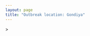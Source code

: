```yaml
---
layout: page
title: "Outbreak location: Gondiya"
---
```

<div id="mapid">
<script src="https://buda-magenta.github.io/hazard_map/load_map.js"></script>
><script>
var marker_outbreak = L.marker([21.145629, 80.268387],{"autoPan": true}).addTo(map); marker_outbreak.bindTooltip("Gondiya").openTooltip();

var circle_1 = L.circle([21.237947, 81.633683], {"pane": "markerPane", "color": "red", "fill": true, "fillOpacity": 0.2, "fillRule": "evenodd", "lineCap": "round", "lineJoin": "round", "opacity": 1.0, "radius": 279287, "stroke": true, "weight": 2}).addTo(map);
circle_1.bindTooltip("Raipur<br>rank: 1<br>hazard index: 0.069822")

var circle_2 = L.circle([20.259399, 76.976203], {"pane": "markerPane", "color": "red", "fill": true, "fillOpacity": 0.2, "fillRule": "evenodd", "lineCap": "round", "lineJoin": "round", "opacity": 1.0, "radius": 213531, "stroke": true, "weight": 2}).addTo(map);
circle_2.bindTooltip("Malegaon<br>rank: 2<br>hazard index: 0.053383")

var circle_3 = L.circle([21.149813, 79.082056], {"pane": "markerPane", "color": "red", "fill": true, "fillOpacity": 0.2, "fillRule": "evenodd", "lineCap": "round", "lineJoin": "round", "opacity": 1.0, "radius": 205859, "stroke": true, "weight": 2}).addTo(map);
circle_3.bindTooltip("Nagpur<br>rank: 3<br>hazard index: 0.051465")

var circle_4 = L.circle([21.199035, 81.397955], {"pane": "markerPane", "color": "red", "fill": true, "fillOpacity": 0.2, "fillRule": "evenodd", "lineCap": "round", "lineJoin": "round", "opacity": 1.0, "radius": 83358, "stroke": true, "weight": 2}).addTo(map);
circle_4.bindTooltip("Durg<br>rank: 4<br>hazard index: 0.020840")

var circle_5 = L.circle([20.843512, 75.525927], {"pane": "markerPane", "color": "red", "fill": true, "fillOpacity": 0.2, "fillRule": "evenodd", "lineCap": "round", "lineJoin": "round", "opacity": 1.0, "radius": 75323, "stroke": true, "weight": 2}).addTo(map);
circle_5.bindTooltip("Jalgaon<br>rank: 5<br>hazard index: 0.018831")

var circle_6 = L.circle([22.383333, 82.133333], {"pane": "markerPane", "color": "red", "fill": true, "fillOpacity": 0.2, "fillRule": "evenodd", "lineCap": "round", "lineJoin": "round", "opacity": 1.0, "radius": 73970, "stroke": true, "weight": 2}).addTo(map);
circle_6.bindTooltip("Bilaspur<br>rank: 6<br>hazard index: 0.018493")

var circle_7 = L.circle([19.075990, 72.877393], {"pane": "markerPane", "color": "red", "fill": true, "fillOpacity": 0.2, "fillRule": "evenodd", "lineCap": "round", "lineJoin": "round", "opacity": 1.0, "radius": 72295, "stroke": true, "weight": 2}).addTo(map);
circle_7.bindTooltip("Mumbai<br>rank: 7<br>hazard index: 0.018074")

var circle_8 = L.circle([21.200996, 81.335426], {"pane": "markerPane", "color": "red", "fill": true, "fillOpacity": 0.2, "fillRule": "evenodd", "lineCap": "round", "lineJoin": "round", "opacity": 1.0, "radius": 62171, "stroke": true, "weight": 2}).addTo(map);
circle_8.bindTooltip("Bhilai Nagar<br>rank: 8<br>hazard index: 0.015543")

var circle_9 = L.circle([18.521428, 73.854454], {"pane": "markerPane", "color": "red", "fill": true, "fillOpacity": 0.2, "fillRule": "evenodd", "lineCap": "round", "lineJoin": "round", "opacity": 1.0, "radius": 57780, "stroke": true, "weight": 2}).addTo(map);
circle_9.bindTooltip("Pune<br>rank: 9<br>hazard index: 0.014445")

var circle_10 = L.circle([20.972740, 80.691555], {"pane": "markerPane", "color": "red", "fill": true, "fillOpacity": 0.2, "fillRule": "evenodd", "lineCap": "round", "lineJoin": "round", "opacity": 1.0, "radius": 49499, "stroke": true, "weight": 2}).addTo(map);
circle_10.bindTooltip("Rajnandgaon<br>rank: 10<br>hazard index: 0.012375")

var circle_11 = L.circle([25.335649, 83.007629], {"pane": "markerPane", "color": "red", "fill": true, "fillOpacity": 0.2, "fillRule": "evenodd", "lineCap": "round", "lineJoin": "round", "opacity": 1.0, "radius": 30714, "stroke": true, "weight": 2}).addTo(map);
circle_11.bindTooltip("Varanasi<br>rank: 11<br>hazard index: 0.007679")

var circle_12 = L.circle([25.438130, 81.833800], {"pane": "markerPane", "color": "red", "fill": true, "fillOpacity": 0.2, "fillRule": "evenodd", "lineCap": "round", "lineJoin": "round", "opacity": 1.0, "radius": 28549, "stroke": true, "weight": 2}).addTo(map);
circle_12.bindTooltip("Allahabad<br>rank: 12<br>hazard index: 0.007137")

var circle_13 = L.circle([22.500000, 83.500000], {"pane": "markerPane", "color": "red", "fill": true, "fillOpacity": 0.2, "fillRule": "evenodd", "lineCap": "round", "lineJoin": "round", "opacity": 1.0, "radius": 23036, "stroke": true, "weight": 2}).addTo(map);
circle_13.bindTooltip("Raigarh<br>rank: 13<br>hazard index: 0.005759")

var circle_14 = L.circle([20.030976, 79.358139], {"pane": "markerPane", "color": "red", "fill": true, "fillOpacity": 0.2, "fillRule": "evenodd", "lineCap": "round", "lineJoin": "round", "opacity": 1.0, "radius": 19410, "stroke": true, "weight": 2}).addTo(map);
circle_14.bindTooltip("Chandrapur<br>rank: 14<br>hazard index: 0.004853")

var circle_15 = L.circle([21.735348, 81.944459], {"pane": "markerPane", "color": "red", "fill": true, "fillOpacity": 0.2, "fillRule": "evenodd", "lineCap": "round", "lineJoin": "round", "opacity": 1.0, "radius": 14257, "stroke": true, "weight": 2}).addTo(map);
circle_15.bindTooltip("Bhatpara<br>rank: 15<br>hazard index: 0.003564")

var circle_16 = L.circle([22.541418, 88.357691], {"pane": "markerPane", "color": "red", "fill": true, "fillOpacity": 0.2, "fillRule": "evenodd", "lineCap": "round", "lineJoin": "round", "opacity": 1.0, "radius": 12342, "stroke": true, "weight": 2}).addTo(map);
circle_16.bindTooltip("Kolkata<br>rank: 16<br>hazard index: 0.003086")

var circle_17 = L.circle([19.877263, 75.339024], {"pane": "markerPane", "color": "red", "fill": true, "fillOpacity": 0.2, "fillRule": "evenodd", "lineCap": "round", "lineJoin": "round", "opacity": 1.0, "radius": 11828, "stroke": true, "weight": 2}).addTo(map);
circle_17.bindTooltip("Aurangabad<br>rank: 17<br>hazard index: 0.002957")

var circle_18 = L.circle([20.761862, 77.192172], {"pane": "markerPane", "color": "red", "fill": true, "fillOpacity": 0.2, "fillRule": "evenodd", "lineCap": "round", "lineJoin": "round", "opacity": 1.0, "radius": 10698, "stroke": true, "weight": 2}).addTo(map);
circle_18.bindTooltip("Akola<br>rank: 18<br>hazard index: 0.002675")

var circle_19 = L.circle([19.194329, 72.970178], {"pane": "markerPane", "color": "red", "fill": true, "fillOpacity": 0.2, "fillRule": "evenodd", "lineCap": "round", "lineJoin": "round", "opacity": 1.0, "radius": 10505, "stroke": true, "weight": 2}).addTo(map);
circle_19.bindTooltip("Thane<br>rank: 19<br>hazard index: 0.002626")

var circle_20 = L.circle([16.702841, 74.240533], {"pane": "markerPane", "color": "red", "fill": true, "fillOpacity": 0.2, "fillRule": "evenodd", "lineCap": "round", "lineJoin": "round", "opacity": 1.0, "radius": 9958, "stroke": true, "weight": 2}).addTo(map);
circle_20.bindTooltip("Kolhapur<br>rank: 20<br>hazard index: 0.002490")

var circle_21 = L.circle([16.850253, 74.594888], {"pane": "markerPane", "color": "red", "fill": true, "fillOpacity": 0.2, "fillRule": "evenodd", "lineCap": "round", "lineJoin": "round", "opacity": 1.0, "radius": 9113, "stroke": true, "weight": 2}).addTo(map);
circle_21.bindTooltip("Sangli<br>rank: 21<br>hazard index: 0.002278")

var circle_22 = L.circle([26.148658, 85.340013], {"pane": "markerPane", "color": "red", "fill": true, "fillOpacity": 0.2, "fillRule": "evenodd", "lineCap": "round", "lineJoin": "round", "opacity": 1.0, "radius": 8991, "stroke": true, "weight": 2}).addTo(map);
circle_22.bindTooltip("Muzaffarpur<br>rank: 22<br>hazard index: 0.002248")

var circle_23 = L.circle([20.011247, 73.790236], {"pane": "markerPane", "color": "red", "fill": true, "fillOpacity": 0.2, "fillRule": "evenodd", "lineCap": "round", "lineJoin": "round", "opacity": 1.0, "radius": 8531, "stroke": true, "weight": 2}).addTo(map);
circle_23.bindTooltip("Nashik<br>rank: 23<br>hazard index: 0.002133")

var circle_24 = L.circle([24.500000, 81.000000], {"pane": "markerPane", "color": "red", "fill": true, "fillOpacity": 0.2, "fillRule": "evenodd", "lineCap": "round", "lineJoin": "round", "opacity": 1.0, "radius": 7162, "stroke": true, "weight": 2}).addTo(map);
circle_24.bindTooltip("Satna<br>rank: 24<br>hazard index: 0.001791")

var circle_25 = L.circle([20.825623, 78.613146], {"pane": "markerPane", "color": "red", "fill": true, "fillOpacity": 0.2, "fillRule": "evenodd", "lineCap": "round", "lineJoin": "round", "opacity": 1.0, "radius": 6906, "stroke": true, "weight": 2}).addTo(map);
circle_25.bindTooltip("Wardha<br>rank: 25<br>hazard index: 0.001727")

var circle_26 = L.circle([21.154541, 77.644296], {"pane": "markerPane", "color": "red", "fill": true, "fillOpacity": 0.2, "fillRule": "evenodd", "lineCap": "round", "lineJoin": "round", "opacity": 1.0, "radius": 6510, "stroke": true, "weight": 2}).addTo(map);
circle_26.bindTooltip("Amravati<br>rank: 26<br>hazard index: 0.001628")

var circle_27 = L.circle([19.250000, 74.750000], {"pane": "markerPane", "color": "red", "fill": true, "fillOpacity": 0.2, "fillRule": "evenodd", "lineCap": "round", "lineJoin": "round", "opacity": 1.0, "radius": 6506, "stroke": true, "weight": 2}).addTo(map);
circle_27.bindTooltip("Ahmadnagar<br>rank: 27<br>hazard index: 0.001627")

var circle_28 = L.circle([24.935635, 82.647701], {"pane": "markerPane", "color": "red", "fill": true, "fillOpacity": 0.2, "fillRule": "evenodd", "lineCap": "round", "lineJoin": "round", "opacity": 1.0, "radius": 5972, "stroke": true, "weight": 2}).addTo(map);
circle_28.bindTooltip("Mirzapur<br>rank: 28<br>hazard index: 0.001493")

var circle_29 = L.circle([20.993276, 75.839983], {"pane": "markerPane", "color": "red", "fill": true, "fillOpacity": 0.2, "fillRule": "evenodd", "lineCap": "round", "lineJoin": "round", "opacity": 1.0, "radius": 5881, "stroke": true, "weight": 2}).addTo(map);
circle_29.bindTooltip("Bhusawal<br>rank: 29<br>hazard index: 0.001470")

var circle_30 = L.circle([19.169335, 77.311013], {"pane": "markerPane", "color": "red", "fill": true, "fillOpacity": 0.2, "fillRule": "evenodd", "lineCap": "round", "lineJoin": "round", "opacity": 1.0, "radius": 5541, "stroke": true, "weight": 2}).addTo(map);
circle_30.bindTooltip("Nanded Waghala<br>rank: 30<br>hazard index: 0.001385")

var circle_31 = L.circle([20.166670, 79.172114], {"pane": "markerPane", "color": "red", "fill": true, "fillOpacity": 0.2, "fillRule": "evenodd", "lineCap": "round", "lineJoin": "round", "opacity": 1.0, "radius": 5505, "stroke": true, "weight": 2}).addTo(map);
circle_31.bindTooltip("Bhadravati<br>rank: 31<br>hazard index: 0.001376")

var circle_32 = L.circle([16.695935, 74.455575], {"pane": "markerPane", "color": "red", "fill": true, "fillOpacity": 0.2, "fillRule": "evenodd", "lineCap": "round", "lineJoin": "round", "opacity": 1.0, "radius": 5213, "stroke": true, "weight": 2}).addTo(map);
circle_32.bindTooltip("Ichalkaranji<br>rank: 32<br>hazard index: 0.001303")

var circle_33 = L.circle([25.773344, 84.784977], {"pane": "markerPane", "color": "red", "fill": true, "fillOpacity": 0.2, "fillRule": "evenodd", "lineCap": "round", "lineJoin": "round", "opacity": 1.0, "radius": 5152, "stroke": true, "weight": 2}).addTo(map);
circle_33.bindTooltip("Chapra<br>rank: 33<br>hazard index: 0.001288")

var circle_34 = L.circle([22.139831, 78.809645], {"pane": "markerPane", "color": "red", "fill": true, "fillOpacity": 0.2, "fillRule": "evenodd", "lineCap": "round", "lineJoin": "round", "opacity": 1.0, "radius": 5048, "stroke": true, "weight": 2}).addTo(map);
circle_34.bindTooltip("Chhindwara<br>rank: 34<br>hazard index: 0.001262")

var circle_35 = L.circle([17.723128, 83.301284], {"pane": "markerPane", "color": "red", "fill": true, "fillOpacity": 0.2, "fillRule": "evenodd", "lineCap": "round", "lineJoin": "round", "opacity": 1.0, "radius": 4958, "stroke": true, "weight": 2}).addTo(map);
circle_35.bindTooltip("Visakhapatnam<br>rank: 35<br>hazard index: 0.001240")

var circle_36 = L.circle([19.290314, 76.602903], {"pane": "markerPane", "color": "red", "fill": true, "fillOpacity": 0.2, "fillRule": "evenodd", "lineCap": "round", "lineJoin": "round", "opacity": 1.0, "radius": 4594, "stroke": true, "weight": 2}).addTo(map);
circle_36.bindTooltip("Parbhani<br>rank: 36<br>hazard index: 0.001149")

var circle_37 = L.circle([22.275879, 79.721045], {"pane": "markerPane", "color": "red", "fill": true, "fillOpacity": 0.2, "fillRule": "evenodd", "lineCap": "round", "lineJoin": "round", "opacity": 1.0, "radius": 4500, "stroke": true, "weight": 2}).addTo(map);
circle_37.bindTooltip("Seoni<br>rank: 37<br>hazard index: 0.001125")

var circle_38 = L.circle([22.519770, 82.629515], {"pane": "markerPane", "color": "red", "fill": true, "fillOpacity": 0.2, "fillRule": "evenodd", "lineCap": "round", "lineJoin": "round", "opacity": 1.0, "radius": 4379, "stroke": true, "weight": 2}).addTo(map);
circle_38.bindTooltip("Korba<br>rank: 38<br>hazard index: 0.001095")

var circle_39 = L.circle([25.795593, 82.488341], {"pane": "markerPane", "color": "red", "fill": true, "fillOpacity": 0.2, "fillRule": "evenodd", "lineCap": "round", "lineJoin": "round", "opacity": 1.0, "radius": 4296, "stroke": true, "weight": 2}).addTo(map);
circle_39.bindTooltip("Jaunpur<br>rank: 39<br>hazard index: 0.001074")

var circle_40 = L.circle([20.475195, 78.742396], {"pane": "markerPane", "color": "red", "fill": true, "fillOpacity": 0.2, "fillRule": "evenodd", "lineCap": "round", "lineJoin": "round", "opacity": 1.0, "radius": 4162, "stroke": true, "weight": 2}).addTo(map);
circle_40.bindTooltip("Hinganghat<br>rank: 40<br>hazard index: 0.001041")

var circle_41 = L.circle([22.801519, 86.202958], {"pane": "markerPane", "color": "red", "fill": true, "fillOpacity": 0.2, "fillRule": "evenodd", "lineCap": "round", "lineJoin": "round", "opacity": 1.0, "radius": 3925, "stroke": true, "weight": 2}).addTo(map);
circle_41.bindTooltip("Jamshedpur<br>rank: 41<br>hazard index: 0.000981")

var circle_42 = L.circle([19.918233, 75.868625], {"pane": "markerPane", "color": "red", "fill": true, "fillOpacity": 0.2, "fillRule": "evenodd", "lineCap": "round", "lineJoin": "round", "opacity": 1.0, "radius": 3832, "stroke": true, "weight": 2}).addTo(map);
circle_42.bindTooltip("Jalna<br>rank: 42<br>hazard index: 0.000958")

var circle_43 = L.circle([25.720581, 85.255560], {"pane": "markerPane", "color": "red", "fill": true, "fillOpacity": 0.2, "fillRule": "evenodd", "lineCap": "round", "lineJoin": "round", "opacity": 1.0, "radius": 3760, "stroke": true, "weight": 2}).addTo(map);
circle_43.bindTooltip("Hajipur<br>rank: 43<br>hazard index: 0.000940")

var circle_44 = L.circle([28.651718, 77.221939], {"pane": "markerPane", "color": "red", "fill": true, "fillOpacity": 0.2, "fillRule": "evenodd", "lineCap": "round", "lineJoin": "round", "opacity": 1.0, "radius": 3112, "stroke": true, "weight": 2}).addTo(map);
circle_44.bindTooltip("Delhi<br>rank: 44<br>hazard index: 0.000778")

var circle_45 = L.circle([27.209822, 79.048137], {"pane": "markerPane", "color": "red", "fill": true, "fillOpacity": 0.2, "fillRule": "evenodd", "lineCap": "round", "lineJoin": "round", "opacity": 1.0, "radius": 2998, "stroke": true, "weight": 2}).addTo(map);
circle_45.bindTooltip("Mainpuri<br>rank: 45<br>hazard index: 0.000750")

var circle_46 = L.circle([20.266777, 85.843559], {"pane": "markerPane", "color": "red", "fill": true, "fillOpacity": 0.2, "fillRule": "evenodd", "lineCap": "round", "lineJoin": "round", "opacity": 1.0, "radius": 2904, "stroke": true, "weight": 2}).addTo(map);
circle_46.bindTooltip("Bhubaneswar<br>rank: 46<br>hazard index: 0.000726")

var circle_47 = L.circle([25.603508, 83.507454], {"pane": "markerPane", "color": "red", "fill": true, "fillOpacity": 0.2, "fillRule": "evenodd", "lineCap": "round", "lineJoin": "round", "opacity": 1.0, "radius": 2829, "stroke": true, "weight": 2}).addTo(map);
circle_47.bindTooltip("Ghazipur<br>rank: 47<br>hazard index: 0.000707")

var circle_48 = L.circle([25.877933, 84.119959], {"pane": "markerPane", "color": "red", "fill": true, "fillOpacity": 0.2, "fillRule": "evenodd", "lineCap": "round", "lineJoin": "round", "opacity": 1.0, "radius": 2664, "stroke": true, "weight": 2}).addTo(map);
circle_48.bindTooltip("Ballia<br>rank: 48<br>hazard index: 0.000666")

var circle_49 = L.circle([21.400000, 83.883333], {"pane": "markerPane", "color": "red", "fill": true, "fillOpacity": 0.2, "fillRule": "evenodd", "lineCap": "round", "lineJoin": "round", "opacity": 1.0, "radius": 2498, "stroke": true, "weight": 2}).addTo(map);
circle_49.bindTooltip("Sambalpur<br>rank: 49<br>hazard index: 0.000625")

var circle_50 = L.circle([22.214285, 84.872437], {"pane": "markerPane", "color": "red", "fill": true, "fillOpacity": 0.2, "fillRule": "evenodd", "lineCap": "round", "lineJoin": "round", "opacity": 1.0, "radius": 2493, "stroke": true, "weight": 2}).addTo(map);
circle_50.bindTooltip("Raurkela<br>rank: 50<br>hazard index: 0.000623")

var circle_51 = L.circle([21.879616, 77.875681], {"pane": "markerPane", "color": "red", "fill": true, "fillOpacity": 0.2, "fillRule": "evenodd", "lineCap": "round", "lineJoin": "round", "opacity": 1.0, "radius": 2382, "stroke": true, "weight": 2}).addTo(map);
circle_51.bindTooltip("Betul<br>rank: 51<br>hazard index: 0.000596")

var circle_52 = L.circle([18.627929, 73.800983], {"pane": "markerPane", "color": "red", "fill": true, "fillOpacity": 0.2, "fillRule": "evenodd", "lineCap": "round", "lineJoin": "round", "opacity": 1.0, "radius": 2285, "stroke": true, "weight": 2}).addTo(map);
circle_52.bindTooltip("Pimpri Chinchwad<br>rank: 52<br>hazard index: 0.000571")

var circle_53 = L.circle([17.388786, 78.461065], {"pane": "markerPane", "color": "red", "fill": true, "fillOpacity": 0.2, "fillRule": "evenodd", "lineCap": "round", "lineJoin": "round", "opacity": 1.0, "radius": 2233, "stroke": true, "weight": 2}).addTo(map);
circle_53.bindTooltip("Hyderabad<br>rank: 53<br>hazard index: 0.000558")

var circle_54 = L.circle([17.636129, 74.298278], {"pane": "markerPane", "color": "red", "fill": true, "fillOpacity": 0.2, "fillRule": "evenodd", "lineCap": "round", "lineJoin": "round", "opacity": 1.0, "radius": 2177, "stroke": true, "weight": 2}).addTo(map);
circle_54.bindTooltip("Satara<br>rank: 54<br>hazard index: 0.000544")

var circle_55 = L.circle([22.890183, 88.426939], {"pane": "markerPane", "color": "red", "fill": true, "fillOpacity": 0.2, "fillRule": "evenodd", "lineCap": "round", "lineJoin": "round", "opacity": 1.0, "radius": 1980, "stroke": true, "weight": 2}).addTo(map);
circle_55.bindTooltip("Naihati<br>rank: 55<br>hazard index: 0.000495")

var circle_56 = L.circle([12.979120, 77.591300], {"pane": "markerPane", "color": "red", "fill": true, "fillOpacity": 0.2, "fillRule": "evenodd", "lineCap": "round", "lineJoin": "round", "opacity": 1.0, "radius": 1759, "stroke": true, "weight": 2}).addTo(map);
circle_56.bindTooltip("Bangalore<br>rank: 56<br>hazard index: 0.000440")

var circle_57 = L.circle([21.977864, 76.568828], {"pane": "markerPane", "color": "red", "fill": true, "fillOpacity": 0.2, "fillRule": "evenodd", "lineCap": "round", "lineJoin": "round", "opacity": 1.0, "radius": 1636, "stroke": true, "weight": 2}).addTo(map);
circle_57.bindTooltip("Khandwa<br>rank: 57<br>hazard index: 0.000409")

var circle_58 = L.circle([13.083694, 80.270186], {"pane": "markerPane", "color": "red", "fill": true, "fillOpacity": 0.2, "fillRule": "evenodd", "lineCap": "round", "lineJoin": "round", "opacity": 1.0, "radius": 1491, "stroke": true, "weight": 2}).addTo(map);
circle_58.bindTooltip("Chennai<br>rank: 58<br>hazard index: 0.000373")

var circle_59 = L.circle([23.160894, 79.949770], {"pane": "markerPane", "color": "red", "fill": true, "fillOpacity": 0.2, "fillRule": "evenodd", "lineCap": "round", "lineJoin": "round", "opacity": 1.0, "radius": 1394, "stroke": true, "weight": 2}).addTo(map);
circle_59.bindTooltip("Jabalpur<br>rank: 59<br>hazard index: 0.000349")

var circle_60 = L.circle([23.258486, 77.401989], {"pane": "markerPane", "color": "red", "fill": true, "fillOpacity": 0.2, "fillRule": "evenodd", "lineCap": "round", "lineJoin": "round", "opacity": 1.0, "radius": 1390, "stroke": true, "weight": 2}).addTo(map);
circle_60.bindTooltip("Bhopal<br>rank: 60<br>hazard index: 0.000348")

var circle_61 = L.circle([19.500000, 78.500000], {"pane": "markerPane", "color": "red", "fill": true, "fillOpacity": 0.2, "fillRule": "evenodd", "lineCap": "round", "lineJoin": "round", "opacity": 1.0, "radius": 1385, "stroke": true, "weight": 2}).addTo(map);
circle_61.bindTooltip("Adilabad<br>rank: 61<br>hazard index: 0.000346")

var circle_62 = L.circle([21.170200, 72.831100], {"pane": "markerPane", "color": "red", "fill": true, "fillOpacity": 0.2, "fillRule": "evenodd", "lineCap": "round", "lineJoin": "round", "opacity": 1.0, "radius": 1362, "stroke": true, "weight": 2}).addTo(map);
circle_62.bindTooltip("Surat<br>rank: 62<br>hazard index: 0.000341")

var circle_63 = L.circle([23.021624, 72.579707], {"pane": "markerPane", "color": "red", "fill": true, "fillOpacity": 0.2, "fillRule": "evenodd", "lineCap": "round", "lineJoin": "round", "opacity": 1.0, "radius": 1254, "stroke": true, "weight": 2}).addTo(map);
circle_63.bindTooltip("Ahmedabad<br>rank: 63<br>hazard index: 0.000314")

var circle_64 = L.circle([20.325704, 78.116914], {"pane": "markerPane", "color": "red", "fill": true, "fillOpacity": 0.2, "fillRule": "evenodd", "lineCap": "round", "lineJoin": "round", "opacity": 1.0, "radius": 1249, "stroke": true, "weight": 2}).addTo(map);
circle_64.bindTooltip("Yavatmal<br>rank: 64<br>hazard index: 0.000312")

var circle_65 = L.circle([17.849907, 75.276320], {"pane": "markerPane", "color": "red", "fill": true, "fillOpacity": 0.2, "fillRule": "evenodd", "lineCap": "round", "lineJoin": "round", "opacity": 1.0, "radius": 1215, "stroke": true, "weight": 2}).addTo(map);
circle_65.bindTooltip("Solapur<br>rank: 65<br>hazard index: 0.000304")

var circle_66 = L.circle([19.261944, 73.194760], {"pane": "markerPane", "color": "red", "fill": true, "fillOpacity": 0.2, "fillRule": "evenodd", "lineCap": "round", "lineJoin": "round", "opacity": 1.0, "radius": 1186, "stroke": true, "weight": 2}).addTo(map);
circle_66.bindTooltip("Ulhas Nagar<br>rank: 66<br>hazard index: 0.000297")

var circle_67 = L.circle([26.460914, 80.321759], {"pane": "markerPane", "color": "red", "fill": true, "fillOpacity": 0.2, "fillRule": "evenodd", "lineCap": "round", "lineJoin": "round", "opacity": 1.0, "radius": 1157, "stroke": true, "weight": 2}).addTo(map);
circle_67.bindTooltip("Kanpur<br>rank: 67<br>hazard index: 0.000289")

var circle_68 = L.circle([26.838100, 80.934600], {"pane": "markerPane", "color": "red", "fill": true, "fillOpacity": 0.2, "fillRule": "evenodd", "lineCap": "round", "lineJoin": "round", "opacity": 1.0, "radius": 1141, "stroke": true, "weight": 2}).addTo(map);
circle_68.bindTooltip("Lucknow<br>rank: 68<br>hazard index: 0.000285")

var circle_69 = L.circle([13.932609, 75.574978], {"pane": "markerPane", "color": "red", "fill": true, "fillOpacity": 0.2, "fillRule": "evenodd", "lineCap": "round", "lineJoin": "round", "opacity": 1.0, "radius": 1139, "stroke": true, "weight": 2}).addTo(map);
circle_69.bindTooltip("Shimoga<br>rank: 69<br>hazard index: 0.000285")

var circle_70 = L.circle([23.122634, 83.198189], {"pane": "markerPane", "color": "red", "fill": true, "fillOpacity": 0.2, "fillRule": "evenodd", "lineCap": "round", "lineJoin": "round", "opacity": 1.0, "radius": 1131, "stroke": true, "weight": 2}).addTo(map);
circle_70.bindTooltip("Ambikapur<br>rank: 70<br>hazard index: 0.000283")

var circle_71 = L.circle([19.807608, 85.825254], {"pane": "markerPane", "color": "red", "fill": true, "fillOpacity": 0.2, "fillRule": "evenodd", "lineCap": "round", "lineJoin": "round", "opacity": 1.0, "radius": 1112, "stroke": true, "weight": 2}).addTo(map);
circle_71.bindTooltip("Puri<br>rank: 71<br>hazard index: 0.000278")

var circle_72 = L.circle([15.857267, 74.506934], {"pane": "markerPane", "color": "red", "fill": true, "fillOpacity": 0.2, "fillRule": "evenodd", "lineCap": "round", "lineJoin": "round", "opacity": 1.0, "radius": 1049, "stroke": true, "weight": 2}).addTo(map);
circle_72.bindTooltip("Belgaum<br>rank: 72<br>hazard index: 0.000262")

var circle_73 = L.circle([18.112082, 83.405220], {"pane": "markerPane", "color": "red", "fill": true, "fillOpacity": 0.2, "fillRule": "evenodd", "lineCap": "round", "lineJoin": "round", "opacity": 1.0, "radius": 988, "stroke": true, "weight": 2}).addTo(map);
circle_73.bindTooltip("Vizianagaram<br>rank: 73<br>hazard index: 0.000247")

var circle_74 = L.circle([25.531031, 78.652689], {"pane": "markerPane", "color": "red", "fill": true, "fillOpacity": 0.2, "fillRule": "evenodd", "lineCap": "round", "lineJoin": "round", "opacity": 1.0, "radius": 916, "stroke": true, "weight": 2}).addTo(map);
circle_74.bindTooltip("Jhansi<br>rank: 74<br>hazard index: 0.000229")

var circle_75 = L.circle([26.671329, 83.364583], {"pane": "markerPane", "color": "red", "fill": true, "fillOpacity": 0.2, "fillRule": "evenodd", "lineCap": "round", "lineJoin": "round", "opacity": 1.0, "radius": 876, "stroke": true, "weight": 2}).addTo(map);
circle_75.bindTooltip("Gorakhpur<br>rank: 75<br>hazard index: 0.000219")

var circle_76 = L.circle([19.439885, 72.880383], {"pane": "markerPane", "color": "red", "fill": true, "fillOpacity": 0.2, "fillRule": "evenodd", "lineCap": "round", "lineJoin": "round", "opacity": 1.0, "radius": 869, "stroke": true, "weight": 2}).addTo(map);
circle_76.bindTooltip("Vasai<br>rank: 76<br>hazard index: 0.000217")

var circle_77 = L.circle([19.087076, 82.023572], {"pane": "markerPane", "color": "red", "fill": true, "fillOpacity": 0.2, "fillRule": "evenodd", "lineCap": "round", "lineJoin": "round", "opacity": 1.0, "radius": 867, "stroke": true, "weight": 2}).addTo(map);
circle_77.bindTooltip("Jagdalpur<br>rank: 77<br>hazard index: 0.000217")

var circle_78 = L.circle([21.365999, 74.284004], {"pane": "markerPane", "color": "red", "fill": true, "fillOpacity": 0.2, "fillRule": "evenodd", "lineCap": "round", "lineJoin": "round", "opacity": 1.0, "radius": 854, "stroke": true, "weight": 2}).addTo(map);
circle_78.bindTooltip("Nandurbar<br>rank: 78<br>hazard index: 0.000214")

var circle_79 = L.circle([15.398403, 73.812918], {"pane": "markerPane", "color": "red", "fill": true, "fillOpacity": 0.2, "fillRule": "evenodd", "lineCap": "round", "lineJoin": "round", "opacity": 1.0, "radius": 831, "stroke": true, "weight": 2}).addTo(map);
circle_79.bindTooltip("Vasco Da Gama<br>rank: 79<br>hazard index: 0.000208")

var circle_80 = L.circle([23.795281, 86.430964], {"pane": "markerPane", "color": "red", "fill": true, "fillOpacity": 0.2, "fillRule": "evenodd", "lineCap": "round", "lineJoin": "round", "opacity": 1.0, "radius": 778, "stroke": true, "weight": 2}).addTo(map);
circle_80.bindTooltip("Dhanbad<br>rank: 80<br>hazard index: 0.000195")

var circle_81 = L.circle([25.133173, 86.525040], {"pane": "markerPane", "color": "red", "fill": true, "fillOpacity": 0.2, "fillRule": "evenodd", "lineCap": "round", "lineJoin": "round", "opacity": 1.0, "radius": 740, "stroke": true, "weight": 2}).addTo(map);
circle_81.bindTooltip("Kharagpur<br>rank: 81<br>hazard index: 0.000185")

var circle_82 = L.circle([24.759267, 81.655000], {"pane": "markerPane", "color": "red", "fill": true, "fillOpacity": 0.2, "fillRule": "evenodd", "lineCap": "round", "lineJoin": "round", "opacity": 1.0, "radius": 725, "stroke": true, "weight": 2}).addTo(map);
circle_82.bindTooltip("Rewa<br>rank: 82<br>hazard index: 0.000181")

var circle_83 = L.circle([23.370035, 85.325013], {"pane": "markerPane", "color": "red", "fill": true, "fillOpacity": 0.2, "fillRule": "evenodd", "lineCap": "round", "lineJoin": "round", "opacity": 1.0, "radius": 719, "stroke": true, "weight": 2}).addTo(map);
circle_83.bindTooltip("Ranchi<br>rank: 83<br>hazard index: 0.000180")

var circle_84 = L.circle([25.280733, 83.125128], {"pane": "markerPane", "color": "red", "fill": true, "fillOpacity": 0.2, "fillRule": "evenodd", "lineCap": "round", "lineJoin": "round", "opacity": 1.0, "radius": 698, "stroke": true, "weight": 2}).addTo(map);
circle_84.bindTooltip("Mughal Sarai<br>rank: 84<br>hazard index: 0.000175")

var circle_85 = L.circle([19.143607, 73.295535], {"pane": "markerPane", "color": "red", "fill": true, "fillOpacity": 0.2, "fillRule": "evenodd", "lineCap": "round", "lineJoin": "round", "opacity": 1.0, "radius": 689, "stroke": true, "weight": 2}).addTo(map);
circle_85.bindTooltip("Ambarnath<br>rank: 85<br>hazard index: 0.000172")

var circle_86 = L.circle([18.761516, 79.478785], {"pane": "markerPane", "color": "red", "fill": true, "fillOpacity": 0.2, "fillRule": "evenodd", "lineCap": "round", "lineJoin": "round", "opacity": 1.0, "radius": 653, "stroke": true, "weight": 2}).addTo(map);
circle_86.bindTooltip("Ramagundam<br>rank: 86<br>hazard index: 0.000163")

var circle_87 = L.circle([24.197443, 82.666145], {"pane": "markerPane", "color": "red", "fill": true, "fillOpacity": 0.2, "fillRule": "evenodd", "lineCap": "round", "lineJoin": "round", "opacity": 1.0, "radius": 637, "stroke": true, "weight": 2}).addTo(map);
circle_87.bindTooltip("Singrauli<br>rank: 87<br>hazard index: 0.000159")

var circle_88 = L.circle([16.508759, 80.618510], {"pane": "markerPane", "color": "red", "fill": true, "fillOpacity": 0.2, "fillRule": "evenodd", "lineCap": "round", "lineJoin": "round", "opacity": 1.0, "radius": 637, "stroke": true, "weight": 2}).addTo(map);
circle_88.bindTooltip("Vijayawada<br>rank: 88<br>hazard index: 0.000159")

var circle_89 = L.circle([18.351469, 76.755121], {"pane": "markerPane", "color": "red", "fill": true, "fillOpacity": 0.2, "fillRule": "evenodd", "lineCap": "round", "lineJoin": "round", "opacity": 1.0, "radius": 624, "stroke": true, "weight": 2}).addTo(map);
circle_89.bindTooltip("Latur<br>rank: 89<br>hazard index: 0.000156")

var circle_90 = L.circle([26.083143, 86.032571], {"pane": "markerPane", "color": "red", "fill": true, "fillOpacity": 0.2, "fillRule": "evenodd", "lineCap": "round", "lineJoin": "round", "opacity": 1.0, "radius": 598, "stroke": true, "weight": 2}).addTo(map);
circle_90.bindTooltip("Darbhanga<br>rank: 90<br>hazard index: 0.000150")

var circle_91 = L.circle([25.609324, 85.123525], {"pane": "markerPane", "color": "red", "fill": true, "fillOpacity": 0.2, "fillRule": "evenodd", "lineCap": "round", "lineJoin": "round", "opacity": 1.0, "radius": 565, "stroke": true, "weight": 2}).addTo(map);
circle_91.bindTooltip("Patna<br>rank: 91<br>hazard index: 0.000141")

var circle_92 = L.circle([15.351838, 75.137985], {"pane": "markerPane", "color": "red", "fill": true, "fillOpacity": 0.2, "fillRule": "evenodd", "lineCap": "round", "lineJoin": "round", "opacity": 1.0, "radius": 563, "stroke": true, "weight": 2}).addTo(map);
circle_92.bindTooltip("Hubli<br>rank: 92<br>hazard index: 0.000141")

var circle_93 = L.circle([22.920982, 88.437022], {"pane": "markerPane", "color": "red", "fill": true, "fillOpacity": 0.2, "fillRule": "evenodd", "lineCap": "round", "lineJoin": "round", "opacity": 1.0, "radius": 527, "stroke": true, "weight": 2}).addTo(map);
circle_93.bindTooltip("Halisahar<br>rank: 93<br>hazard index: 0.000132")

var circle_94 = L.circle([25.286698, 87.132254], {"pane": "markerPane", "color": "red", "fill": true, "fillOpacity": 0.2, "fillRule": "evenodd", "lineCap": "round", "lineJoin": "round", "opacity": 1.0, "radius": 509, "stroke": true, "weight": 2}).addTo(map);
circle_94.bindTooltip("Bhagalpur<br>rank: 94<br>hazard index: 0.000127")

var circle_95 = L.circle([22.949011, 88.435910], {"pane": "markerPane", "color": "red", "fill": true, "fillOpacity": 0.2, "fillRule": "evenodd", "lineCap": "round", "lineJoin": "round", "opacity": 1.0, "radius": 507, "stroke": true, "weight": 2}).addTo(map);
circle_95.bindTooltip("Kanchrapara<br>rank: 95<br>hazard index: 0.000127")

var circle_96 = L.circle([22.297314, 73.194257], {"pane": "markerPane", "color": "red", "fill": true, "fillOpacity": 0.2, "fillRule": "evenodd", "lineCap": "round", "lineJoin": "round", "opacity": 1.0, "radius": 473, "stroke": true, "weight": 2}).addTo(map);
circle_96.bindTooltip("Vadodara<br>rank: 96<br>hazard index: 0.000118")

var circle_97 = L.circle([22.720362, 75.868200], {"pane": "markerPane", "color": "red", "fill": true, "fillOpacity": 0.2, "fillRule": "evenodd", "lineCap": "round", "lineJoin": "round", "opacity": 1.0, "radius": 468, "stroke": true, "weight": 2}).addTo(map);
circle_97.bindTooltip("Indore<br>rank: 97<br>hazard index: 0.000117")

var circle_98 = L.circle([20.432402, 73.141172], {"pane": "markerPane", "color": "red", "fill": true, "fillOpacity": 0.2, "fillRule": "evenodd", "lineCap": "round", "lineJoin": "round", "opacity": 1.0, "radius": 452, "stroke": true, "weight": 2}).addTo(map);
circle_98.bindTooltip("Valsad<br>rank: 98<br>hazard index: 0.000113")

var circle_99 = L.circle([20.468600, 85.879200], {"pane": "markerPane", "color": "red", "fill": true, "fillOpacity": 0.2, "fillRule": "evenodd", "lineCap": "round", "lineJoin": "round", "opacity": 1.0, "radius": 451, "stroke": true, "weight": 2}).addTo(map);
circle_99.bindTooltip("Cuttack<br>rank: 99<br>hazard index: 0.000113")

var circle_100 = L.circle([19.295200, 72.854400], {"pane": "markerPane", "color": "red", "fill": true, "fillOpacity": 0.2, "fillRule": "evenodd", "lineCap": "round", "lineJoin": "round", "opacity": 1.0, "radius": 437, "stroke": true, "weight": 2}).addTo(map);
circle_100.bindTooltip("Mira-Bhayandar<br>rank: 100<br>hazard index: 0.000109")
</script>
</div>